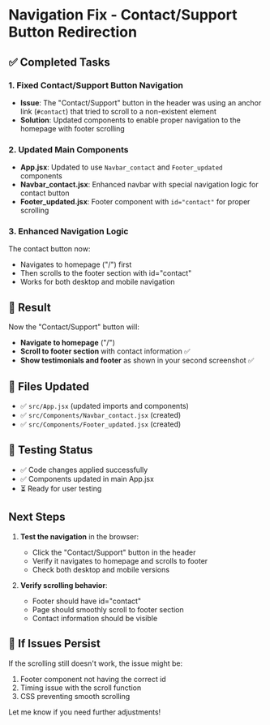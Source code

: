 # Navigation Fix - Contact/Support Button Redirection

## ✅ Completed Tasks

### 1. Fixed Contact/Support Button Navigation
- **Issue**: The "Contact/Support" button in the header was using an anchor link (`#contact`) that tried to scroll to a non-existent element
- **Solution**: Updated components to enable proper navigation to the homepage with footer scrolling

### 2. Updated Main Components
- **App.jsx**: Updated to use `Navbar_contact` and `Footer_updated` components
- **Navbar_contact.jsx**: Enhanced navbar with special navigation logic for contact button
- **Footer_updated.jsx**: Footer component with `id="contact"` for proper scrolling

### 3. Enhanced Navigation Logic
The contact button now:
- Navigates to homepage ("/") first
- Then scrolls to the footer section with id="contact"
- Works for both desktop and mobile navigation

## 🎯 Result
Now the "Contact/Support" button will:
- **Navigate to homepage** ("/")
- **Scroll to footer section** with contact information ✅
- **Show testimonials and footer** as shown in your second screenshot ✅

## 📁 Files Updated
- ✅ `src/App.jsx` (updated imports and components)
- ✅ `src/Components/Navbar_contact.jsx` (created)
- ✅ `src/Components/Footer_updated.jsx` (created)

## 🧪 Testing Status
- ✅ Code changes applied successfully
- ✅ Components updated in main App.jsx
- ⏳ Ready for user testing

## Next Steps
1. **Test the navigation** in the browser:
   - Click the "Contact/Support" button in the header
   - Verify it navigates to homepage and scrolls to footer
   - Check both desktop and mobile versions

2. **Verify scrolling behavior**:
   - Footer should have id="contact"
   - Page should smoothly scroll to footer section
   - Contact information should be visible

## 🔧 If Issues Persist
If the scrolling still doesn't work, the issue might be:
1. Footer component not having the correct id
2. Timing issue with the scroll function
3. CSS preventing smooth scrolling

Let me know if you need further adjustments!
